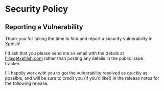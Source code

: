 # Security Policy

## Reporting a Vulnerability

Thank you for taking the time to find and report a security vulnerability in Xphish!

I'd ask that you please send me an email with the details at hi@getxphish.com rather than posting any details in the public issue tracker.

I'll happily work with you to get the vulnerability resolved as quickly as possible, and will be sure to credit you (if you'd like!) in the release notes for the following release.

